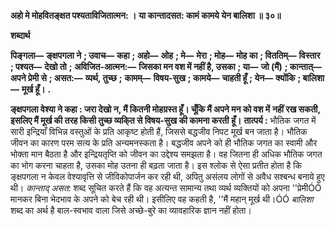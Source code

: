**अहो मे मोहवितङ्क्षत पश्यताविजितात्मन: ।** **या कान्तादसत: कामं कामये येन बालिशा ॥ ३०॥** 

**शब्दार्थ** 

**पिङ्गला—** **ङ्क्षपगला ने** **; उवाच—** **कहा** **; अहो—** **ओह** **; मे—** **मेरा** **; मोह—** **मोह का** **; विततिम्—** **विस्तार** **; पश्यत—** **देखो तो** **;** **अविजित-आत्मन:—** **जिसका मन वश में नहीं है, उसका** **; या—** **जो (मैं)** **; कान्तात्—** **अपने प्रेमी से** **; असत:—** **व्यर्थ, तुच्छ** **;** **कामम्—** **विषय-सुख** **; कामये—** **चाहती हूँ** **; येन—** **क्योंकि** **; बालिशा—** **मूर्ख हूँ।** **.** 

**ङ्क्षपगला वेश्या ने कहा : जरा देखो न, मैं कितनी मोहग्रस्त हूँ। चूँकि मैं अपने मन को वश में** **नहीं रख सकती, इसलिए मैं मूर्ख की तरह किसी तुच्छ व्यकि्त से विषय-सुख की कामना करती** **हूँ।** **तात्पर्य :** भौतिक जगत में सारी इन्द्रियाँ विभिन्न वस्तुओं के प्रति आकृष्ट होती हैं, जिससे बद्धजीव निपट मूर्ख बन जाता है। भौतिक जीवन का कारण परम सत्य के प्रति अन्यमनस्कता है। बद्धजीव अपने को ही भौतिक जगत का स्वामी और भोक्ता मान बैठता है और इन्द्रियतृप्ति को जीवन का उद्देश्य समझता है। वह जितना ही अधिक भौतिक जगत का भोग करना चाहता है, उसका मोह उतना ही बढ़ता जाता है। इस श्लोक से ऐसा प्रतीत होता है कि ङ्क्षपगला न केवल वेश्यावृत्ति से जीविकोपार्जन कर रही थी, अपितु असंलय लोगों से अवैध सश्बन्ध बनाये हुए थी। *कान्ताद् असत:* शब्द सूचित करते हैं कि वह अत्यन्त सामान्य तथा व्यर्थ व्यक्तियों को अपना ''प्रेमीÓÓ मानकर बिना भेदभाव के अपने को बेच रही थी। इसीलिए वह कहती है, ''मैं महान् मूर्ख थी।ÓÓ *बालिशा* शब्द का अर्थ है बाल-स्वभाव वाला जिसे अच्छे-बुरे का व्यावहारिक ज्ञान नहीं होता।  